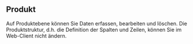 ## Produkt

Auf Produktebene können Sie Daten erfassen, bearbeiten und löschen. Die Produktstruktur, d.h. die Definition der Spalten und Zeilen, können Sie im Web-Client nicht ändern.
